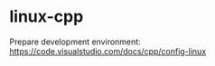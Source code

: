 # linux-cpp

Prepare development environment:  
https://code.visualstudio.com/docs/cpp/config-linux
